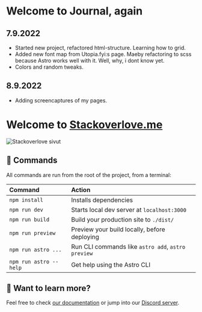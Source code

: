 # Welcome to Journal, again
## 7.9.2022
- Started new project, refactored html-structure. Learning how to grid. 
- Added new font map from Utopia.fyi:s page. Maeby refactoring to scss because Astro works well with it. Well, why, i dont know yet.
- Colors and random tweaks.   

## 8.9.2022
- Adding screencaptures of my pages.

# Welcome to [Stackoverlove.me](https://Stackoverlove.me)

![Stackoverlove sivut](https://repository-images.githubusercontent.com/533493547/b738aac1-df2d-401c-8b3d-a82c65397b23)



## 🧞 Commands

All commands are run from the root of the project, from a terminal:

| Command                | Action                                             |
| :--------------------- | :------------------------------------------------- |
| `npm install`          | Installs dependencies                              |
| `npm run dev`          | Starts local dev server at `localhost:3000`        |
| `npm run build`        | Build your production site to `./dist/`            |
| `npm run preview`      | Preview your build locally, before deploying       |
| `npm run astro ...`    | Run CLI commands like `astro add`, `astro preview` |
| `npm run astro --help` | Get help using the Astro CLI                       |

## 👀 Want to learn more?

Feel free to check [our documentation](https://docs.astro.build) or jump into our [Discord server](https://astro.build/chat).
